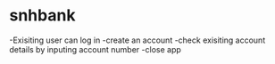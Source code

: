 # snhbank
-Exisiting user can log in
  -create an account
  -check exisiting account details by inputing account number
  -close app
 
